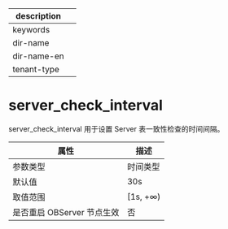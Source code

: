 |description||
|---|---|
|keywords||
|dir-name||
|dir-name-en||
|tenant-type||

# server_check_interval 

server_check_interval 用于设置 Server 表一致性检查的时间间隔。


|      **属性**      |  **描述**   |
|------------------|-----------|
| 参数类型             | 时间类型      |
| 默认值              | 30s       |
| 取值范围             | \[1s, +∞) |
| 是否重启 OBServer 节点生效 | 否         |



